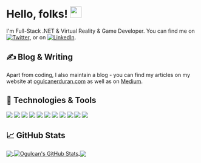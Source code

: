 # Hello, folks! <img src="https://raw.githubusercontent.com/MartinHeinz/MartinHeinz/master/wave.gif" width="30px">

I'm Full-Stack .NET & Virtual Reality & Game Developer. You can find me on [![Twitter][1.2]][1],  or on [![LinkedIn][3.2]][3].

## &#x270d; Blog & Writing

Apart from coding, I also maintain a blog - you can find my articles on my website at [ogulcanerduran.com](https://ogulcanerduran.com/) as well as on [Medium](https://medium.com/@erduranogulcan).

## 🔧 Technologies & Tools
![](https://img.shields.io/badge/OS-Linux-informational?style=flat&color=2bbc8a)
![](https://img.shields.io/badge/Editor-IntelliJ_IDEA-informational?style=flat&color=2bbc8a)
![](https://img.shields.io/badge/Editor-VisualStudio-informational?style=flat&color=2bbc8a)
![](https://img.shields.io/badge/Code-Python-informational?style=flat&color=2bbc8a)
![](https://img.shields.io/badge/Code-Typescript-informational?style=flat&color=2bbc8a)
![](https://img.shields.io/badge/Code-CSharp-informational?style=flat&color=2bbc8a)
![](https://img.shields.io/badge/Code-C++-informational?style=flat&color=2bbc8a)
![](https://img.shields.io/badge/Code-Rust-informational?style=flat&color=2bbc8a)
![](https://img.shields.io/badge/Code-Flutter-informational?style=flat&color=2bbc8a)
![](https://img.shields.io/badge/Tools-PostgreSQL-informational?style=flat&color=2bbc8a)
![](https://img.shields.io/badge/Tools-Docker-informational?style=flat&color=2bbc8a)

## &#x1f4c8; GitHub Stats

<a href="https://github.com/erduranogulcan">
  <img align="center" src="https://github-readme-stats.vercel.app/api/top-langs/?username=erduranogulcan&hide=java,html&title_color=ffffff&text_color=c9cacc&icon_color=2bbc8a&bg_color=1d1f21" />
</a>
<a href="https://github.com/erduranogulcan">
  <img align="center" src="https://github-readme-stats.vercel.app/api?username=erduranogulcan&show_icons=true&line_height=27&count_private=true&title_color=ffffff&text_color=c9cacc&icon_color=2bbc8a&bg_color=1d1f21" alt="Ogulcan's GitHub Stats" />
</a>

<a href="https://github.com/erduranogulcan/AppMonitor">
  <img align="center" src="https://github-readme-stats.vercel.app/api/pin/?username=erduranogulcan&repo=AppMonitor&title_color=ffffff&text_color=c9cacc&icon_color=2bbc8a&bg_color=1d1f21" />
</a>

[1.1]: http://i.imgur.com/tXSoThF.png (twitter icon with padding)
[2.1]: http://i.imgur.com/0o48UoR.png (github icon with padding)

[1.2]: http://i.imgur.com/wWzX9uB.png (twitter icon without padding)
[2.2]: http://i.imgur.com/9I6NRUm.png (github icon without padding)
[3.2]: https://raw.githubusercontent.com/MartinHeinz/MartinHeinz/master/linkedin-3-16.png (LinkedIn icon without padding)


[1]: https://twitter.com/ogulcanerduran
[2]: https://github.com/erduranogulcan
[3]: https://www.linkedin.com/in/ogulcanerduran/

